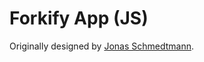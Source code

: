 # Forkify App (JS)

Originally designed by [Jonas Schmedtmann](https://github.com/jonasschmedtmann).
